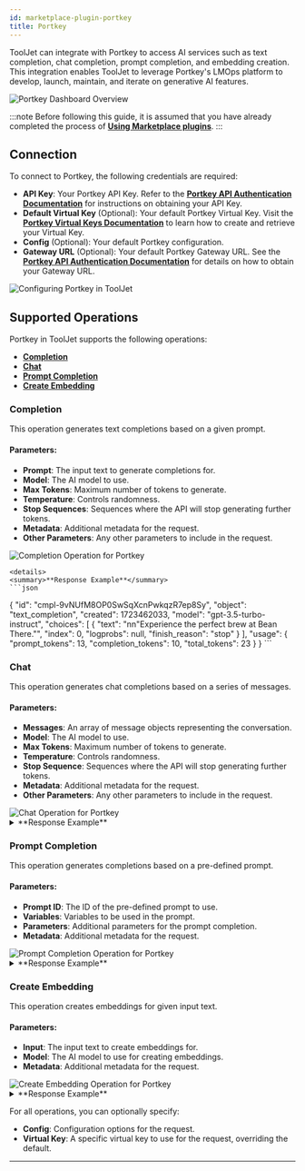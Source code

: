```yaml
---
id: marketplace-plugin-portkey
title: Portkey
---
```


ToolJet can integrate with Portkey to access AI services such as text completion, chat completion, prompt completion, and embedding creation. This integration enables ToolJet to leverage Portkey's LMOps platform to develop, launch, maintain, and iterate on generative AI features.

<div style={{textAlign: 'center', paddingBottom: '24px'}}>
    <img className="screenshot-full" src="/img/marketplace/plugins/portkey/overview.png" alt="Portkey Dashboard Overview" />
</div>

:::note
Before following this guide, it is assumed that you have already completed the process of **[Using Marketplace plugins](../marketplace-overview#using-marketplace-plugins)**.
:::

## Connection

To connect to Portkey, the following credentials are required:

- **API Key**: Your Portkey API Key. Refer to the **[Portkey API Authentication Documentation](https://docs.portkey.ai/docs/api-reference/authentication#obtaining-your-api-key)** for instructions on obtaining your API Key.
- **Default Virtual Key** (Optional): Your default Portkey Virtual Key. Visit the **[Portkey Virtual Keys Documentation](https://docs.portkey.ai/docs/product/ai-gateway-streamline-llm-integrations/virtual-keys#creating-virtual-keys)** to learn how to create and retrieve your Virtual Key.
- **Config** (Optional): Your default Portkey configuration.
- **Gateway URL** (Optional): Your default Portkey Gateway URL. See the **[Portkey API Authentication Documentation](https://docs.portkey.ai/docs/api-reference/authentication#obtaining-your-api-key)** for details on how to obtain your Gateway URL.

<div style={{textAlign: 'center'}}>
    <img className="screenshot-full" src="/img/marketplace/plugins/portkey/configuration.png" alt="Configuring Portkey in ToolJet" />
</div>

## Supported Operations

Portkey in ToolJet supports the following operations:

- **[Completion](#completion)**
- **[Chat](#chat)**
- **[Prompt Completion](#prompt-completion)**
- **[Create Embedding](#create-embedding)**

### Completion

This operation generates text completions based on a given prompt.

#### Parameters:

- **Prompt**: The input text to generate completions for.
- **Model**: The AI model to use.
- **Max Tokens**: Maximum number of tokens to generate.
- **Temperature**: Controls randomness.
- **Stop Sequences**: Sequences where the API will stop generating further tokens.
- **Metadata**: Additional metadata for the request.
- **Other Parameters**: Any other parameters to include in the request.

<div style={{textAlign: 'center'}}>
    <img className="screenshot-full" src="/img/marketplace/plugins/portkey/completion.png" alt="Completion Operation for Portkey" />
</div>

    <details>
    <summary>**Response Example**</summary>
    ```json
{
  "id": "cmpl-9vNUfM8OP0SwSqXcnPwkqzR7ep8Sy",
  "object": "text_completion",
  "created": 1723462033,
  "model": "gpt-3.5-turbo-instruct",
  "choices": [
    {
      "text": "nn"Experience the perfect brew at Bean There."",
      "index": 0,
      "logprobs": null,
      "finish_reason": "stop"
    }
  ],
  "usage": {
    "prompt_tokens": 13,
    "completion_tokens": 10,
    "total_tokens": 23
  }
}
    ```
    </details>

### Chat

This operation generates chat completions based on a series of messages.

#### Parameters:

- **Messages**: An array of message objects representing the conversation.
- **Model**: The AI model to use.
- **Max Tokens**: Maximum number of tokens to generate.
- **Temperature**: Controls randomness.
- **Stop Sequence**: Sequences where the API will stop generating further tokens.
- **Metadata**: Additional metadata for the request.
- **Other Parameters**: Any other parameters to include in the request.

<div style={{textAlign: 'center'}}>
    <img className="screenshot-full" src="/img/marketplace/plugins/portkey/chat.png" alt="Chat Operation for Portkey" />
</div>

  <details>
  <summary>**Response Example**</summary>
```json
{
  "id": "chatcmpl-9vNIlfllXOPEmroKFajK2nlJHzhXA",
  "object": "chat.completion",
  "created": 1723461295,
  "model": "gpt-3.5-turbo-0125",
  "choices": [
    {
      "index": 0,
      "message": {
        "role": "assistant",
        "content": "The capital of France is Paris.",
        "refusal": null
      },
      "logprobs": null,
      "finish_reason": "stop"
    }
  ],
  "usage": {
    "prompt_tokens": 24,
    "completion_tokens": 7,
    "total_tokens": 31
  },
  "system_fingerprint": null
}
```
</details>

### Prompt Completion

This operation generates completions based on a pre-defined prompt.

#### Parameters:

- **Prompt ID**: The ID of the pre-defined prompt to use.
- **Variables**: Variables to be used in the prompt.
- **Parameters**: Additional parameters for the prompt completion.
- **Metadata**: Additional metadata for the request.

<div style={{textAlign: 'center'}}>
    <img className="screenshot-full" src="/img/marketplace/plugins/portkey/prompt-completion.png" alt="Prompt Completion Operation for Portkey" />
</div>

  <details>
  <summary>**Response Example**</summary>
```json
{
  "id": "chatcmpl-9w6D8jZciWVf1DzkgqNZK14KUvA4d",
  "object": "chat.completion",
  "created": 1723633926,
  "model": "gpt-4o-mini-2024-07-18",
  "choices": [
    {
      "index": 0,
      "message": {
        "role": "assistant",
        "content": "The Industrial Revolution, starting in the late 18th century, transformed production from hand methods to machine-based processes, introducing new manufacturing techniques, steam power, and machine tools. It marked a shift from bio-fuels to coal, with the textile industry leading the way. This period resulted in significant population growth, increased average income, and improved living standards.",
        "refusal": null
      },
      "logprobs": null,
      "finish_reason": "stop"
    }
  ],
  "usage": {
    "prompt_tokens": 145,
    "completion_tokens": 71,
    "total_tokens": 216
  },
  "system_fingerprint": "fp_48196bc67a"
}
```
</details>

### Create Embedding

This operation creates embeddings for given input text.

#### Parameters:

- **Input**: The input text to create embeddings for.
- **Model**: The AI model to use for creating embeddings.
- **Metadata**: Additional metadata for the request.

<div style={{textAlign: 'center'}}>
    <img className="screenshot-full" src="/img/marketplace/plugins/portkey/embedding.png" alt="Create Embedding Operation for Portkey" />
</div>

  <details>
  <summary>**Response Example**</summary>
```json
{
  "object": "list",
  "data": [
    {
      "object": "embedding",
      "index": 0,
      "embedding": [
        -0.02083237,
        -0.016892163,
        -0.0045676464,
        -0.05084554,
        -0.025968939,
        0.029597048,
        0.029987168,
        0.02907689,
        0.0105982395,
        -0.024356445,
        -0.00935636,
        0.0066352785,
        0.034018397,
        -0.042002838,
        0.03856979,
        -0.014681488,
        ...,
        0.024707552
      ]
    }
  ],
  "model": "text-embedding-3-small",
  "usage": {
    "prompt_tokens": 9,
    "total_tokens": 9
  }
}
```
</details>

For all operations, you can optionally specify:
- **Config**: Configuration options for the request.
- **Virtual Key**: A specific virtual key to use for the request, overriding the default.

---